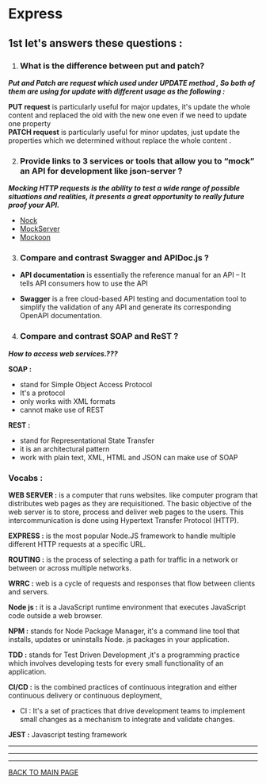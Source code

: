 # **Express** 
 

## **1st let's answers these questions :**

1. ### **What is the difference between put and patch?**

***Put and Patch are request which used under UPDATE method , So both of them are using for update with different usage as the following :***

**PUT request** is particularly useful for major updates, it's update the whole content and replaced the old with the new one even if we need to update one property  
**PATCH request** is particularly useful for minor updates, just update the properties which we determined without replace the whole content .
 

2. ### **Provide links to 3 services or tools that allow you to “mock” an API for development like json-server ?**

***Mocking HTTP requests is the ability to test a wide range of possible situations and realities, it presents a great opportunity to really future proof your API.***

* [Nock](https://github.com/nock/nock)
* [MockServer](https://www.mock-server.com/)
* [Mockoon](https://mockoon.com/)
 

3. ### **Compare and contrast Swagger and APIDoc.js ?**

- **API documentation** is essentially the reference manual for an API – It tells API consumers how to use the API

- **Swagger**  is a free cloud-based API testing and documentation tool to simplify the validation of any API and generate its corresponding OpenAPI documentation.

 

4. ### **Compare and contrast SOAP and ReST ?**

***How to access web services.???***

**SOAP :** 
* stand for Simple Object Access Protocol
* It's  a protocol 
* only works with XML formats
* cannot make use of REST

**REST :**
* stand for Representational State Transfer
* it is an architectural pattern
* work with plain text, XML, HTML and JSON
can make use of SOAP
 

### **Vocabs :**

**WEB SERVER :**  is a computer that runs websites. like computer program that distributes web pages as they are requisitioned. The basic objective of the web server is to store, process and deliver web pages to the users. This intercommunication is done using Hypertext Transfer Protocol (HTTP).

**EXPRESS :**  is the most popular Node.JS framework to handle multiple different HTTP requests at a specific URL.

**ROUTING :**  is the process of selecting a path for traffic in a network or between or across multiple networks.

**WRRC :**  web is a cycle of requests and responses that flow between clients and servers.

**Node js :** it is a JavaScript runtime environment that executes JavaScript code outside a web browser.

**NPM :** stands for Node Package Manager, it's a command line tool that installs, updates or uninstalls Node. js packages in your application.

**TDD :** stands for Test Driven Development ,it's a programming practice which involves developing tests for every small functionality of an application. 

**CI/CD :** is the combined practices of continuous integration and either continuous delivery or continuous deployment, 

  * CI : It's a set of practices that drive development teams to implement small changes as a mechanism to integrate and validate changes.

**JEST :** Javascript testing framework 


***
***
***
[BACK TO MAIN PAGE](https://github.com/farahalwahaibi/Reading-Notes/blob/main/README.md)

